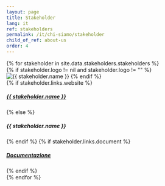 ```yaml
---
layout: page
title: Stakeholder
lang: it
ref: stakeholders
permalink: /it/chi-siamo/stakeholder
child_of_ref: about-us
order: 4
---
```


<div class="card-columns">
  {% for stakeholder in site.data.stakeholders.stakeholders %}
  <div class="card border rounded">
    {% if stakeholder.logo != nil and stakeholder.logo != "" %}
    <img class="card-img-top" src="/assets/images/logos/{{ stakeholder.ref }}.{{ stakeholder.logo }}" alt="{{ stakeholder.name }}">
    {% endif %}
    <div class="card-body">
      {% if stakeholder.links.website %}
        <a href="{{ stakeholder.links.website }}" class="card-link"><h5 class="card-title">{{ stakeholder.name }}</h5></a>
      {% else %}
        <h5 class="card-title">{{ stakeholder.name }}</h5>
      {% endif %}
      {% if stakeholder.links.document %}
        <a href="{{ stakeholder.links.document }}" class="card-link"><h5 class="card-title">Documentazione</h5></a>
      {% endif %}
    </div>
  </div>
  {% endfor %}
</div>
